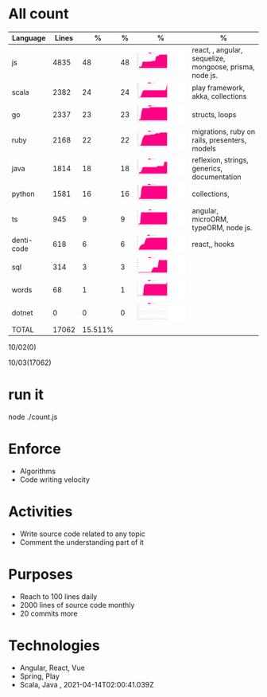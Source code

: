 # All count
|Language|Lines|%|%|%|%|
|----------|-------|--------|--------|--------|--------|
|js|4835|48|48|![js](https://raw.githubusercontent.com/kapit4n/l-10000-dev/master/js.png)|react, , angular, sequelize, mongoose, prisma, node js.|
|scala|2382|24|24|![scala](https://raw.githubusercontent.com/kapit4n/l-10000-dev/master/scala.png)|play framework, akka, collections|
|go|2337|23|23|![go](https://raw.githubusercontent.com/kapit4n/l-10000-dev/master/go.png)|structs, loops|
|ruby|2168|22|22|![ruby](https://raw.githubusercontent.com/kapit4n/l-10000-dev/master/ruby.png)|migrations, ruby on rails, presenters, models|
|java|1814|18|18|![java](https://raw.githubusercontent.com/kapit4n/l-10000-dev/master/java.png)|reflexion, strings, generics, documentation|
|python|1581|16|16|![python](https://raw.githubusercontent.com/kapit4n/l-10000-dev/master/python.png)|collections, |
|ts|945|9|9|![ts](https://raw.githubusercontent.com/kapit4n/l-10000-dev/master/ts.png)|angular, microORM, typeORM, node js.|
|denti-code|618|6|6|![denti-code](https://raw.githubusercontent.com/kapit4n/l-10000-dev/master/denti-code.png)|react,, hooks|
|sql|314|3|3|![sql](https://raw.githubusercontent.com/kapit4n/l-10000-dev/master/sql.png)||
|words|68|1|1|![words](https://raw.githubusercontent.com/kapit4n/l-10000-dev/master/words.png)||
|dotnet|0|0|0|![dotnet](https://raw.githubusercontent.com/kapit4n/l-10000-dev/master/dotnet.png)||
|TOTAL|17062|15.511%|
10/02(0)

10/03(17062)


# run it
node ./count.js
    
# Enforce
* Algorithms
* Code writing velocity

# Activities
* Write source code related to any topic
* Comment the understanding part of it
    
# Purposes
* Reach to 100 lines daily
* 2000 lines of source code monthly
* 20 commits more

# Technologies
* Angular, React, Vue
* Spring, Play
* Scala, Java
, 2021-04-14T02:00:41.039Z
